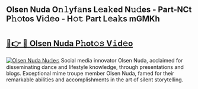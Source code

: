 ## Olsen Nuda O𝚗𝚕yf𝚊ns L𝚎a𝚔ed N𝚞𝚍es - Part-NCt P𝚑𝚘tos Vi𝚍𝚎o - H𝚘𝚝 Part L𝚎a𝚔s mGMKh

# <h2><a href="http://kf9fk9.oniu.top/?m=Olsen+Nuda">🔗👉 🔴 Olsen Nuda P𝚑ot𝚘𝚜 V𝚒d𝚎o</a></h2>

[![Olsen Nuda Nu𝚍e𝚜](https://i.imgur.com/0qMVB7G.gif)](http://kf9fk9.oniu.top/?m=Olsen+Nuda)
Social media innovator Olsen Nuda, acclaimed for disseminating dance and lifestyle knowledge, through presentations and blogs. Exceptional mime troupe member Olsen Nuda, famed for their remarkable abilities and accomplishments in the art of silent storytelling.  
